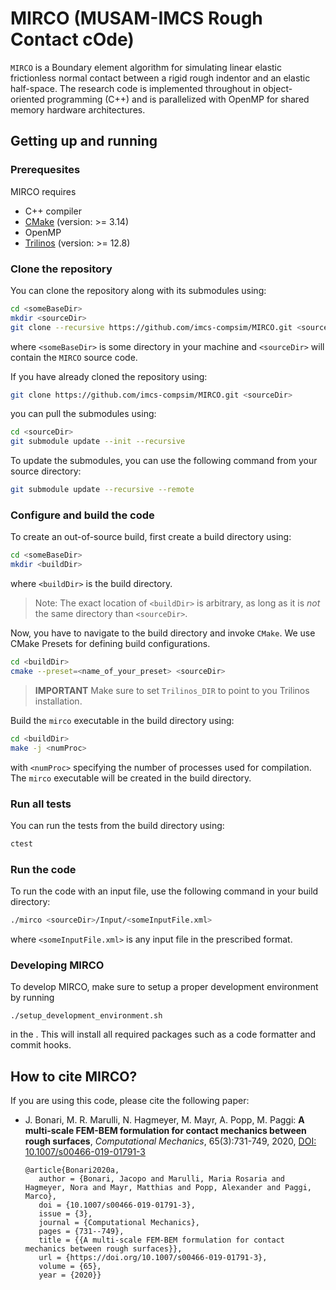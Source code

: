 # MIRCO (MUSAM-IMCS Rough Contact cOde)

`MIRCO` is a Boundary element algorithm for simulating linear elastic frictionless normal contact between a rigid rough indentor and an elastic half-space.
The research code is implemented throughout in object-oriented programming (C++) and is parallelized with OpenMP for shared memory hardware architectures.

## Getting up and running

### Prerequesites

MIRCO requires

- C++ compiler
- [CMake](www.cmake.org) (version: >= 3.14)
- OpenMP
- [Trilinos](https://github.com/trilinos/Trilinos) (version: >= 12.8)

### Clone the repository

You can clone the repository along with its submodules using:

```bash
cd <someBaseDir>
mkdir <sourceDir>
git clone --recursive https://github.com/imcs-compsim/MIRCO.git <sourceDir>
```

where `<someBaseDir>` is some directory in your machine and `<sourceDir>` will contain the `MIRCO` source code.

If you have already cloned the repository using:

```bash
git clone https://github.com/imcs-compsim/MIRCO.git <sourceDir>
```

you can pull the submodules using:

```bash
cd <sourceDir>
git submodule update --init --recursive
```

To update the submodules, you can use the following command from your source directory:

```bash
git submodule update --recursive --remote
```

### Configure and build the code

To create an out-of-source build, first create a build directory using:

```bash
cd <someBaseDir>
mkdir <buildDir>
```

where `<buildDir>` is the build directory.

> Note: The exact location of `<buildDir>` is arbitrary, as long as it is _not_ the same directory than `<sourceDir>`.

Now, you have to navigate to the build directory and invoke `CMake`. We use CMake Presets for defining build configurations.

```bash
cd <buildDir>
cmake --preset=<name_of_your_preset> <sourceDir>
```

> **IMPORTANT** Make sure to set `Trilinos_DIR` to point to you Trilinos installation.

Build the `mirco` executable in the build directory using:

```bash
cd <buildDir>
make -j <numProc>
```

with `<numProc>` specifying the number of processes used for compilation.
The `mirco` executable will be created in the build directory.

### Run all tests

You can run the tests from the build directory using:

```bash
ctest
```

### Run the code

To run the code with an input file, use the following command in your build directory:

```bash
./mirco <sourceDir>/Input/<someInputFile.xml>
```

where `<someInputFile.xml>` is any input file in the prescribed format.

### Developing MIRCO

To develop MIRCO,
make sure to setup a proper development environment by running

```
./setup_development_environment.sh
```

in the <sourceDir>.
This will install all required packages such as a code formatter and commit hooks.

## How to cite MIRCO?

If you are using this code, please cite the following paper:

- J. Bonari, M. R. Marulli, N. Hagmeyer, M. Mayr, A. Popp, M. Paggi: **A multi-scale FEM-BEM formulation for contact mechanics between rough surfaces**, _Computational Mechanics_, 65(3):731-749, 2020, [DOI: 10.1007/s00466-019-01791-3](https://doi.org/10.1007/s00466-019-01791-3)

   ```
   @article{Bonari2020a,
      author = {Bonari, Jacopo and Marulli, Maria Rosaria and Hagmeyer, Nora and Mayr, Matthias and Popp, Alexander and Paggi, Marco},
      doi = {10.1007/s00466-019-01791-3},
      issue = {3},
      journal = {Computational Mechanics},
      pages = {731--749},
      title = {{A multi-scale FEM-BEM formulation for contact mechanics between rough surfaces}},
      url = {https://doi.org/10.1007/s00466-019-01791-3},
      volume = {65},
      year = {2020}}
   ```
